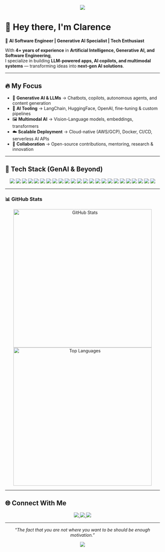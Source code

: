 <!-- Banner -->
<p align="center">
  <img src="https://capsule-render.vercel.app/api?type=waving&color=0:FF9E0F,100:8E44AD&height=180&section=header&text=Clarence%20Fetalino&fontSize=42&fontColor=fff&animation=fadeIn" />
</p>

# 👋 Hey there, I'm Clarence  

🚀 **AI Software Engineer | Generative AI Specialist | Tech Enthusiast**  

With **4+ years of experience** in **Artificial Intelligence, Generative AI, and Software Engineering**,  
I specialize in building **LLM-powered apps, AI copilots, and multimodal systems** — transforming ideas into **next-gen AI solutions**.  

---

## 🔥 My Focus  

- 🧠 **Generative AI & LLMs** → Chatbots, copilots, autonomous agents, and content generation  
- 🔗 **AI Tooling** → LangChain, HuggingFace, OpenAI, fine-tuning & custom pipelines  
- 🖼️ **Multimodal AI** → Vision-Language models, embeddings, transformers  
- ☁️ **Scalable Deployment** → Cloud-native (AWS/GCP), Docker, CI/CD, serverless AI APIs  
- 🤝 **Collaboration** → Open-source contributions, mentoring, research & innovation  

---

## 🚀 Tech Stack (GenAI & Beyond)  

<p align="center">

<!-- Programming Languages -->
<img src="https://img.shields.io/badge/-Python-3776AB?logo=python&logoColor=white&style=for-the-badge" />
<img src="https://img.shields.io/badge/-JavaScript-F7DF1E?logo=javascript&logoColor=black&style=for-the-badge" />
<img src="https://img.shields.io/badge/-TypeScript-007ACC?logo=typescript&logoColor=white&style=for-the-badge" />
<img src="https://img.shields.io/badge/-Java-007396?logo=java&logoColor=white&style=for-the-badge" />
<img src="https://img.shields.io/badge/-C++-00599C?logo=cplusplus&logoColor=white&style=for-the-badge" />

<!-- Generative AI Core -->
<img src="https://img.shields.io/badge/-OpenAI-412991?logo=openai&logoColor=white&style=for-the-badge" />
<img src="https://img.shields.io/badge/-HuggingFace-FF9E0F?logo=huggingface&logoColor=white&style=for-the-badge" />
<img src="https://img.shields.io/badge/-LangChain-1C3C3C?logo=chainlink&logoColor=white&style=for-the-badge" />
<img src="https://img.shields.io/badge/-Transformers-0F74C0?logo=fastapi&logoColor=white&style=for-the-badge" />
<img src="https://img.shields.io/badge/-Generative%20AI-8E44AD?logo=spark&logoColor=white&style=for-the-badge" />

<!-- AI / ML -->
<img src="https://img.shields.io/badge/-TensorFlow-FF6F00?logo=tensorflow&logoColor=white&style=for-the-badge" />
<img src="https://img.shields.io/badge/-PyTorch-EE4C2C?logo=pytorch&logoColor=white&style=for-the-badge" />
<img src="https://img.shields.io/badge/-Keras-D00000?logo=keras&logoColor=white&style=for-the-badge" />
<img src="https://img.shields.io/badge/-spaCy-09A3D5?logo=spacy&logoColor=white&style=for-the-badge" />
<img src="https://img.shields.io/badge/-NLTK-154F6F?logo=python&logoColor=white&style=for-the-badge" />

<!-- Data Science -->
<img src="https://img.shields.io/badge/-Pandas-150458?logo=pandas&logoColor=white&style=for-the-badge" />
<img src="https://img.shields.io/badge/-NumPy-013243?logo=numpy&logoColor=white&style=for-the-badge" />
<img src="https://img.shields.io/badge/-scikit%20learn-F7931E?logo=scikitlearn&logoColor=white&style=for-the-badge" />
<img src="https://img.shields.io/badge/-Jupyter-F37626?logo=jupyter&logoColor=white&style=for-the-badge" />

<!-- Cloud & Tools -->
<img src="https://img.shields.io/badge/-AWS-232F3E?logo=amazonaws&logoColor=white&style=for-the-badge" />
<img src="https://img.shields.io/badge/-Google%20Cloud-4285F4?logo=googlecloud&logoColor=white&style=for-the-badge" />
<img src="https://img.shields.io/badge/-Docker-2496ED?logo=docker&logoColor=white&style=for-the-badge" />
<img src="https://img.shields.io/badge/-Git-F05032?logo=git&logoColor=white&style=for-the-badge" />
<img src="https://img.shields.io/badge/-Linux-FCC624?logo=linux&logoColor=black&style=for-the-badge" />

</p>

---

### 📊 **GitHub Stats**  

<p align="center">
  <img src="https://github-readme-stats.vercel.app/api?username=cjdevx-ai&show_icons=true&theme=radical" alt="GitHub Stats" width="450px">
  <img src="https://github-readme-stats.vercel.app/api/top-langs/?username=cjdevx-ai&layout=compact&theme=radical" alt="Top Languages" width="450px">
</p>

---

## 🌐 Connect With Me  

<p align="center">
  <a href="mailto:cjmfetalino18@gmail.com">
    <img src="https://img.shields.io/badge/-Email-D14836?logo=gmail&logoColor=white&style=for-the-badge" />
  </a>
  <a href="https://www.linkedin.com/in/clarence-fetalino-45b313223">
    <img src="https://img.shields.io/badge/-LinkedIn-0077B5?logo=linkedin&logoColor=white&style=for-the-badge" />
  </a>
  <a href="https://www.instagram.com/jclarence_1001">
    <img src="https://img.shields.io/badge/-Instagram-E4405F?logo=instagram&logoColor=white&style=for-the-badge" />
  </a>
</p>

---

<p align="center">
  <em>“The fact that you are not where you want to be should be enough motivation.”</em>
</p>

<p align="center">
  <img src="https://capsule-render.vercel.app/api?type=waving&color=0:8E44AD,100:FF9E0F&height=120&section=footer" />
</p>
